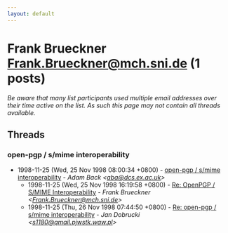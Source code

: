 ```yaml
---
layout: default
---
```


# Frank Brueckner <Frank.Brueckner@mch.sni.de> (1 posts)

_Be aware that many list participants used multiple email addresses over their time active on the list. As such this page may not contain all threads available._

## Threads

### open-pgp / s/mime interoperability
+ 1998-11-25 (Wed, 25 Nov 1998 08:00:34 +0800) - [open-pgp / s/mime interoperability](/archive/1998/11/8398eeb5468b76ac024e993039ba600f2302b2b21a31f704ea80c7ef683ca3ce) - _Adam Back \<aba@dcs.ex.ac.uk\>_
  + 1998-11-25 (Wed, 25 Nov 1998 16:19:58 +0800) - [Re: OpenPGP / S/MIME Interoperability](/archive/1998/11/cd1ae45e002b369263dcd94cb977e9632007ae799e12967a64c91ab39ed048ae) - _Frank Brueckner \<Frank.Brueckner@mch.sni.de\>_
  + 1998-11-25 (Thu, 26 Nov 1998 07:44:50 +0800) - [Re: open-pgp / s/mime interoperability](/archive/1998/11/6315f77c55061e283615b10d47bad08438cba31dc4e88239629f2f04086565d7) - _Jan Dobrucki \<s1180@qmail.pjwstk.waw.pl\>_

